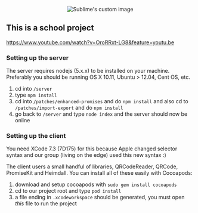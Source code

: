 <p align="center">
  <img src="http://i.imgur.com/70xkcAo.png" alt="Sublime's custom image"/>
</p>

## This is a school project

https://www.youtube.com/watch?v=OroRRxt-LG8&feature=youtu.be

### Setting up the server

The server requires nodejs (5.x.x) to be installed on your machine. Preferably you should be running OS X 10.11, Ubuntu > 12.04, Cent OS, etc.

1. cd into `/server`
2. type `npm install`
3. cd into `/patches/enhanced-promises` and do `npm install` and also cd to `/patches/import-export` and do `npm install`
4. go back to `/server` and type `node index` and the server should now be online

### Setting up the client

You need XCode 7.3 (7D175) for this because Apple changed selector syntax and our group (living on the edge) used this new syntax :)

The client users a small handful of libraries, QRCodeReader, QRCode, PromiseKit and Heimdall. You can install all of these easily with Cocoapods:

1. download and setup cocoapods with `sudo gem install cocoapods`
2. cd to our project root and type `pod install`
3. a file ending in `.xcodeworkspace` should be generated, you must open *this* file to run the project